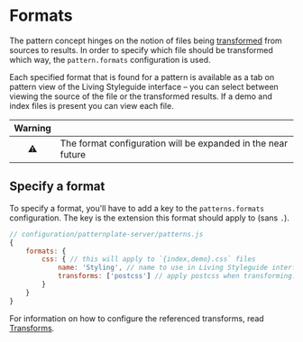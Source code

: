 # Formats

The pattern concept hinges on the notion of files being [transformed](./transforms.md) from
sources to results. In order to specify which file should be transformed which way, the
`pattern.formats` configuration is used.

Each specified format that is found for a pattern is available as a tab on pattern view of the Living Styleguide interface – you can select between viewing the source of the file or the transformed results. If a demo and index files is present you can view each file.

| Warning   |             |
|:---------:|:------------|
|:warning:  | The format configuration will be expanded in the near future |

## Specify a format

To specify a format, you'll have to add a key to the `patterns.formats` configuration. The key is the extension this format should apply to (sans `.`).

```js
// configuration/patternplate-server/patterns.js
{
	formats: {
		css: { // this will apply to `{index,demo}.css` files
			name: 'Styling', // name to use in Living Styleguide interface
			transforms: ['postcss'] // apply postcss when transforming. assumes a configured postcss transform
		}
	}
}
```

For information on how to configure the referenced transforms, read [Transforms](./transforms.md).
